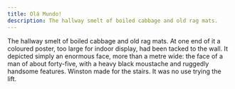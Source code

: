 ```yaml
---
title: Olá Mundo!
description: The hallway smelt of boiled cabbage and old rag mats.
---
```


The hallway smelt of boiled cabbage and old rag mats. At one end of it a coloured poster, too large for indoor display, had been tacked to the wall. It depicted simply an enormous face, more than a metre wide: the face of a man of about forty-five, with a heavy black moustache and ruggedly handsome features. Winston made for the stairs. It was no use trying the lift. 
